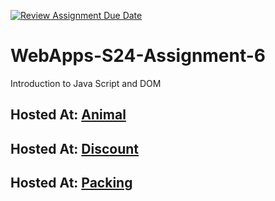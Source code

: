 [![Review Assignment Due Date](https://classroom.github.com/assets/deadline-readme-button-24ddc0f5d75046c5622901739e7c5dd533143b0c8e959d652212380cedb1ea36.svg)](https://classroom.github.com/a/1Z6dGCon)
# WebApps-S24-Assignment-6
Introduction to Java Script and DOM

Hosted At: [Animal](https://44-563-web-apps-s24.github.io/44563-webapps-s24-assignment6-julaij/animal.html)
---
Hosted At: [Discount](https://44-563-web-apps-s24.github.io/44563-webapps-s24-assignment6-julaij/discount.html)
---
Hosted At: [Packing](https://44-563-web-apps-s24.github.io/44563-webapps-s24-assignment6-julaij/packing.html)
---
